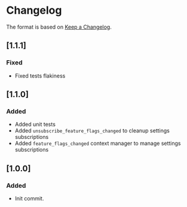 # Changelog
The format is based on [Keep a Changelog](https://keepachangelog.com/en/1.0.0/).

## [1.1.1]
### Fixed
- Fixed tests flakiness

## [1.1.0]
### Added
- Added unit tests
- Added `unsubscribe_feature_flags_changed` to cleanup settings subscriptions
- Added `feature_flags_changed` context manager to manage settings subscriptions

## [1.0.0]
### Added
- Init commit.
